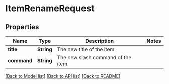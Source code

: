 # ItemRenameRequest

## Properties

Name | Type | Description | Notes
------------ | ------------- | ------------- | -------------
**title** | **String** | The new title of the item. | 
**command** | **String** | The new slash command of the item. | 

[[Back to Model list]](../README.md#documentation-for-models) [[Back to API list]](../README.md#documentation-for-api-endpoints) [[Back to README]](../README.md)



